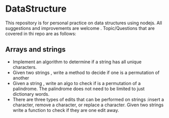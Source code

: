 # DataStructure
This repository is for personal practice on data structures using nodejs. 
All suggestions and improvements are welcome .
Topic/Questions that are covered in thi repo are as follows:
## Arrays and strings
  - Implement an algorithm to determine if a string has all unique characters.
  - Given two strings , write a method to decide if one is a permutation of another
  - Given a string , write an algo to check if is a permutation of a palindrome. The palindrome does not need to be limited to just dictionary words.
  - There are three types of edits that can be performed on strings :insert a character, remove a character, or replace a character. Given two strings write a       function to check if they are one edit away.
